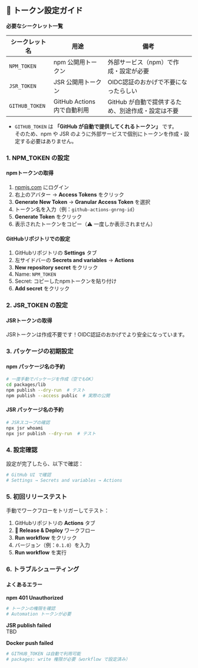 ## 🔑 トークン設定ガイド

**必要なシークレット一覧**

| シークレット名  | 用途                        | 備考 |
|-----------------|-----------------------------|------|
| `NPM_TOKEN`     | npm 公開用トークン          | 外部サービス（npm）で作成・設定が必要 |
| `JSR_TOKEN`     | JSR 公開用トークン          | OIDC認証のおかげで不要になったらしい |
| `GITHUB_TOKEN`  | GitHub Actions 内で自動利用 | GitHub が自動で提供するため、別途作成・設定は不要 |

- `GITHUB_TOKEN` は **「GitHub が自動で提供してくれるトークン」** です。  
  そのため、npm や JSR のように外部サービスで個別にトークンを作成・設定する必要はありません。

### 1. NPM_TOKEN の設定

#### npmトークンの取得
1. [npmjs.com](https://www.npmjs.com) にログイン
2. 右上のアバター → **Access Tokens** をクリック
3. **Generate New Token** → **Granular Access Token** を選択
4. トークン名を入力（例：`github-actions-gnrng-id`）
5. **Generate Token** をクリック
6. 表示されたトークンをコピー（⚠️ 一度しか表示されません）

#### GitHubリポジトリでの設定
1. GitHubリポジトリの **Settings** タブ
2. 左サイドバーの **Secrets and variables** → **Actions**
3. **New repository secret** をクリック
4. Name: `NPM_TOKEN`
5. Secret: コピーしたnpmトークンを貼り付け
6. **Add secret** をクリック

### 2. JSR_TOKEN の設定

#### JSRトークンの取得

JSRトークンは作成不要です！OIDC認証のおかげでより安全になっています。

### 3. パッケージの初期設定

#### npm パッケージ名の予約
```bash
# 一度手動でパッケージを作成（空でもOK）
cd packages/lib
npm publish --dry-run  # テスト
npm publish --access public  # 実際の公開
```

#### JSR パッケージ名の予約
```bash
# JSRスコープの確認
npx jsr whoami
npx jsr publish --dry-run  # テスト
```

### 4. 設定確認

設定が完了したら、以下で確認：

```bash
# GitHub UI で確認
# Settings → Secrets and variables → Actions
```

### 5. 初回リリーステスト

手動でワークフローをトリガーしてテスト：

1. GitHubリポジトリの **Actions** タブ
2. **🚀 Release & Deploy** ワークフロー
3. **Run workflow** をクリック
4. バージョン（例：`0.1.0`）を入力
5. **Run workflow** を実行

### 6. トラブルシューティング

#### よくあるエラー

**npm 401 Unauthorized**
```bash
# トークンの権限を確認
# Automation トークンが必要
```

**JSR publish failed**  
TBD

**Docker push failed**
```bash
# GITHUB_TOKEN は自動で利用可能
# packages: write 権限が必要（workflow で設定済み）
```